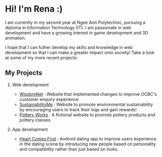 # Hi! I'm Rena :)
I am currently in my second year at Ngee Ann Polytechnic, pursuing a diploma in Information Technology (IT). I am passionate in web development and have a growing interest in game development and 3D animation. 

I hope that I can futher develop my skills and knowledge in web development so that I can make a greater impact onto society! Take a look at some of my more recent projects: 

## My Projects
1. Web development
    - [WisdomNet](https://github.com/xenoroxy/FSDPWisdomNet) : Website that implemented changes to improve OCBC's customer enquiry experience
    - [SustainabilityMe](https://github.com/xenoroxy/BED2024Apr_P01_S10258053C) : Website to promote environmental sustainability by encouraging users to track their logs and gain rewards!
    - [Pottery Works](https://github.com/xenoroxy/FED_S10258053_Rena_Assig01) : A fictional website to promote pottery products and pottery classes. 

3. App development
   - [Heart Comes First](https://github.com/xenoroxy/MAD24_P02_Team4) : Android dating app to improve users experience in the dating scene by introducing new people based on personality and compatibility rather than just based on looks. 

